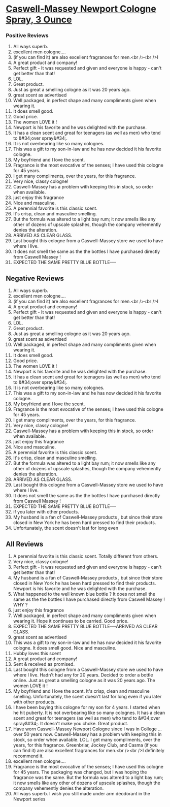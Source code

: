 # [Caswell-Massey Newport Cologne Spray, 3 Ounce](https://products.checkmycream.com/products/Caswell-Massey-Newport-Cologne-Spray-3-Ounce.html)

### Positive Reviews

<ol>
      <li>All ways superb.</li>
      <li>excellent men cologne....</li>
      <li>(if you can find it) are also excellent fragrances for men.&lt;br /&gt;&lt;br /&gt;I</li>
      <li>A great product and company!</li>
      <li>Perfect gift - It was requested and given and everyone is happy - can&#x27;t get better than that!</li>
      <li>LOL.  </li>
      <li>Great product.</li>
      <li>Just as great a smelling cologne as it was 20 years ago.  </li>
      <li>great scent as advertised</li>
      <li>Well packaged, in perfect shape and many compliments given when wearing it.  </li>
      <li>It does smell good.  </li>
      <li>Good price.</li>
      <li>The women LOVE it !</li>
      <li>Newport is his favorite and he was delighted with the purchase.</li>
      <li>It has a clean scent and great for teenagers (as well as men) who tend to &amp;#34;over spray&amp;#34;.</li>
      <li>It is not overbearing like so many colognes.</li>
      <li>This was a gift to my son-in-law and he has now decided it his favorite cologne.  </li>
      <li>My boyfriend and I love the scent.</li>
      <li>Fragrance is the most evocative of the senses; I have used this cologne for 45 years.  </li>
      <li>I get many compliments, over the years, for this fragrance.  </li>
      <li>Very nice, classy cologne!</li>
      <li>Caswell-Massey has a problem with keeping this in stock, so order when available.  </li>
      <li>just enjoy this fragrance</li>
      <li>Nice and masculine.</li>
      <li>A perennial favorite is this classic scent.</li>
      <li>It&#x27;s crisp, clean and masculine smelling.</li>
      <li>But the formula was altered to a light bay rum; it now smells like any other of dozens of upscale splashes, though the company vehemently denies the alteration.</li>
      <li>ARRIVED AS CLEAR GLASS.</li>
      <li>Last bought this cologne from a Caswell-Massey store we used to have where I live.  </li>
      <li>It does not smell the same as the the bottles I have purchased directly from Caswell Massey !  </li>
      <li>EXPECTED THE SAME PRETTY BLUE BOTTLE---</li>
</ol>


<h2>Negative Reviews</h2>
<ol>
<li> All ways superb.</li>
<li> excellent men cologne....</li>
<li> (if you can find it) are also excellent fragrances for men.&lt;br /&gt;&lt;br /&gt;I</li>
<li> A great product and company!</li>
<li> Perfect gift - It was requested and given and everyone is happy - can&#x27;t get better than that!</li>
<li> LOL.  </li>
<li> Great product.</li>
<li> Just as great a smelling cologne as it was 20 years ago.  </li>
<li> great scent as advertised</li>
<li> Well packaged, in perfect shape and many compliments given when wearing it.  </li>
<li> It does smell good.  </li>
<li> Good price.</li>
<li> The women LOVE it !</li>
<li> Newport is his favorite and he was delighted with the purchase.</li>
<li> It has a clean scent and great for teenagers (as well as men) who tend to &amp;#34;over spray&amp;#34;.</li>
<li> It is not overbearing like so many colognes.</li>
<li> This was a gift to my son-in-law and he has now decided it his favorite cologne.  </li>
<li> My boyfriend and I love the scent.</li>
<li> Fragrance is the most evocative of the senses; I have used this cologne for 45 years.  </li>
<li> I get many compliments, over the years, for this fragrance.  </li>
<li> Very nice, classy cologne!</li>
<li> Caswell-Massey has a problem with keeping this in stock, so order when available.  </li>
<li> just enjoy this fragrance</li>
<li> Nice and masculine.</li>
<li> A perennial favorite is this classic scent.</li>
<li> It&#x27;s crisp, clean and masculine smelling.</li>
<li> But the formula was altered to a light bay rum; it now smells like any other of dozens of upscale splashes, though the company vehemently denies the alteration.</li>
<li> ARRIVED AS CLEAR GLASS.</li>
<li> Last bought this cologne from a Caswell-Massey store we used to have where I live.  </li>
<li> It does not smell the same as the the bottles I have purchased directly from Caswell Massey !  </li>
<li> EXPECTED THE SAME PRETTY BLUE BOTTLE---</li>
<li> if you later with other products.</li>
<li> My husband is a fan of Caswell-Massey products , but since their store closed in New York he has been hard pressed to find their products.  </li>
<li> Unfortunately, the scent doesn&#x27;t last for long even</li>
</ol>

<h2>All Reviews</h2>

<ol>
    <li> A perennial favorite is this classic scent. Totally different from others.</li>
    <li> Very nice, classy cologne!</li>
    <li> Perfect gift - It was requested and given and everyone is happy - can&#x27;t get better than that!</li>
    <li> My husband is a fan of Caswell-Massey products , but since their store closed in New York he has been hard pressed to find their products.  Newport is his favorite and he was delighted with the purchase.</li>
    <li> What happened to the well known blue bottle ?  It does not smell the same as the the bottles I have purchased directly from Caswell Massey !  WHY ?</li>
    <li> just enjoy this fragrance</li>
    <li> Well packaged, in perfect shape and many compliments given when wearing it.  Hope it continues to be carried. Good price.</li>
    <li> EXPECTED THE SAME PRETTY BLUE BOTTLE---ARRIVED AS CLEAR GLASS.</li>
    <li> great scent as advertised</li>
    <li> This was a gift to my son-in-law and he has now decided it his favorite cologne.  It does smell good.  Nice and masculine.</li>
    <li> Hubby loves this scent</li>
    <li> A great product and company!</li>
    <li> Sent &amp; received as promised.</li>
    <li> Last bought this cologne from a Caswell-Massey store we used to have where I live.  Hadn&#x27;t had any for 20 years. Decided to order a bottle online.  Just as great a smelling cologne as it was 20 years ago.  The women LOVE it !</li>
    <li> My boyfriend and I love the scent. It&#x27;s crisp, clean and masculine smelling. Unfortunately, the scent doesn&#x27;t last for long even if you later with other products.</li>
    <li> I have been buying this cologne for my son for 4 years. I started when he hit puberty. It is not overbearing like so many colognes. It has a clean scent and great for teenagers (as well as men) who tend to &amp;#34;over spray&amp;#34;. It doesn&#x27;t make you choke. Great product.</li>
    <li> Have worn Caswell-Massey Newport Cologne since I was in College ... over 50 years now.  Caswell-Massey has a problem with keeping this in stock, so order when available.  LOL.  I get many compliments, over the years, for this fragrance.  Greenbriar, Jockey Club, and Casma (if you can find it) are also excellent fragrances for men.&lt;br /&gt;&lt;br /&gt;I definitely recommend it.</li>
    <li> excellent men cologne....</li>
    <li> Fragrance is the most evocative of the senses; I have used this cologne for 45 years.  The packaging was changed, but I was hoping the fragrance was the same.  But the formula was altered to a light bay rum; it now smells like any other of dozens of upscale splashes, though the company vehemently denies the alteration.</li>
    <li> All ways superb. I wish you still made under arm deodorant in the Newport  series</li>
</ol>




